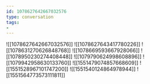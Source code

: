 ```yaml
---
id: 1078627642667032576
type: conversation
tags:
- 
---
```

![[1078627642667032576]]
![[1078627643417780226]]
![[1078631270626848768]]
![[1078669593667928066]]
![[1078950230274408448]]
![[1079790624998608896]]
![[1079942958630133760]]
![[1551479074857668609]]
![[1551528967101747200]]
![[1551540124864978944]]
![[1551564773573111811]]

